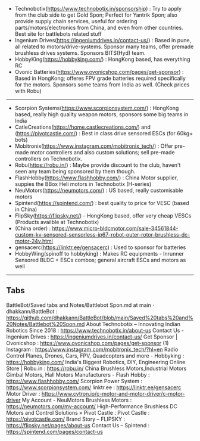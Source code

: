 - Technobotix(https://www.technobotix.in/sponsorship) : Try to apply from the club side to get Gold Spon; Perfect for Yantrik Spon; also provide supply chain services, useful for ordering parts/motors/electronics from China, and even from other countries. Best site for battlebots related stuff
- Ingenium Drives(https://ingeniumdrives.in/contact-us/) : Based in pune, all related to motors/drive-systems. Sponsor many teams, offer premade brushless drives systems. Sponsors BITS(Hyd) team.
- HobbyKing(https://hobbyking.com/) : HongKong based, has everything RC
- Ovonic Batteries(https://www.ovonicshop.com/pages/get-sponsor) : Based in HongKong; offeres FPV grade batteries required specifically for the motors. Sponsors some teams from India as well. (Check prices with Robu)

---


- Scorpion Systems(https://www.scorpionsystem.com/) : HongKong based, really high quality weapon motors, sponsors some big teams in India
- CatleCreations(https://home.castlecreations.com/) and (https://pivotcastle.com/) : Best in class drive sensored ESCs (for 60kg+ bots)
- Mobitronix(https://www.instagram.com/mobitronix_tech/) : Offer pre-made motor controllers and also custom solutions; sell pre-made controllers on Technobotix.
- Robu(https://robu.in/) : Maybe provide discount to the club, haven't seen any team being sponsored by them though.
- FlashHobby(https://www.flashhobby.com/) : China Motor supplier, suppies the BBox Heli motors in Technobotix (H-series)
- NeuMotors(https://neumotors.com/) : US based, really customisable motors
- Spintend(https://spintend.com/) : best quality to price for VESC (based in China)
- FlipSky(https://flipsky.net/) - HongKong based, offer very cheap VESCs (Products availble at Technobotix)
- (China order) : https://www.micro-bldcmotor.com/sale-34561844-custom-kv-sensored-sensorless-ip67-robot-outer-rotor-brushless-dc-motor-24v.html
- gensacerc(https://linktr.ee/gensacerc) : Used to sponsor for batteries
- HobbyWing(spinoff to hobbyking) : Makes RC equipments - Inrunner Sensored BLDC + ESCs combos; general aircraft ESCs and motors as well


---

## Tabs

BattleBot/Saved tabs and Notes/Battlebot Spon.md at main · dhakkann/BattleBot : https://github.com/dhakkann/BattleBot/blob/main/Saved%20tabs%20and%20Notes/Battlebot%20Spon.md
About Technobotix – Innovating Indian Robotics Since 2018 : https://www.technobotix.in/about-us
Contact Us - Ingenium Drives : https://ingeniumdrives.in/contact-us/
Get Sponsor | Ovonicshop : https://www.ovonicshop.com/pages/get-sponsor
(1) Instagram : https://www.instagram.com/mobitronix_tech/?hl=en
Radio Control Planes, Drones, Cars, FPV, Quadcopters and more - Hobbyking : https://hobbyking.com/
India's Biggest Robotics, DIY, Engineering Online Store | Robu.in : https://robu.in/
China Brushless Motors,Industrial Motors Gimbal Motors, Hall Motors Manufacturers - Flash Hobby : https://www.flashhobby.com/
Scorpion Power System : https://www.scorpionsystem.com/
linktr.ee : https://linktr.ee/gensacerc
Motor Driver : https://www.cytron.io/c-motor-and-motor-driver/c-motor-driver
My Account - NeuMotors Brushless Motors : https://neumotors.com/my-account/
High-Performance Brushless DC Motors and Control Solutions » Pivot Castle : Pivot Castle : https://pivotcastle.com/
Brand Story – FLIPSKY : https://flipsky.net/pages/about-us
Contact Us – Spintend : https://spintend.com/pages/contact-us
